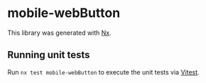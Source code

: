 # mobile-webButton

This library was generated with [Nx](https://nx.dev).

## Running unit tests

Run `nx test mobile-webButton` to execute the unit tests via [Vitest](https://vitest.dev/).

